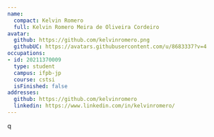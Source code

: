 ```yaml
---
name:
  compact: Kelvin Romero
  full: Kelvin Romero Meira de Oliveira Cordeiro
avatar:
  github: https://github.com/kelvinromero.png
  githubUC: https://avatars.githubusercontent.com/u/8683337?v=4
occupations:
- id: 20211370009
  type: student
  campus: ifpb-jp
  course: cstsi
  isFinished: false
addresses:
  github: https://github.com/kelvinromero
  linkedin: https://www.linkedin.com/in/kelvinromero/
---
```

 q
